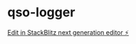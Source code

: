 # qso-logger

[Edit in StackBlitz next generation editor ⚡️](https://stackblitz.com/~/github.com/lekogm/qso-logger)
